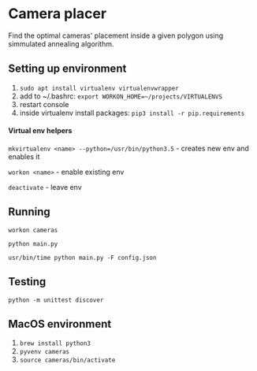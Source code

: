 # Camera placer
Find the optimal cameras' placement inside a given polygon using simmulated annealing algorithm.

## Setting up environment
1. `sudo apt install virtualenv virtualenvwrapper`
1. add to ~/.bashrc: `export WORKON_HOME=~/projects/VIRTUALENVS`
1. restart console
1. inside virtualenv install packages:
`pip3 install -r pip.requirements`

#### Virtual env helpers
`mkvirtualenv <name> --python=/usr/bin/python3.5` - creates new env and enables it
  
`workon <name>` - enable existing env

`deactivate` - leave env

## Running
`workon cameras`
  
`python main.py`
    
`usr/bin/time python main.py -F config.json`    


## Testing
`python -m unittest discover`

## MacOS environment
1. `brew install python3`
1. `pyvenv cameras`
1. `source cameras/bin/activate`
